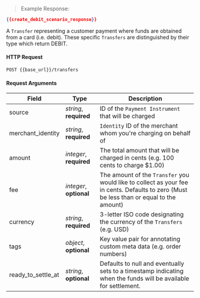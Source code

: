 

> Example Response:

```json
{{create_debit_scenario_response}}
```

A `Transfer` representing a customer payment where funds are obtained from a
card (i.e. debit). These specific `Transfers` are distinguished by their type
which return DEBIT.

#### HTTP Request

`POST {{base_url}}/transfers`

#### Request Arguments

Field | Type | Description
----- | ---- | -----------
source | *string*, **required** | ID of the `Payment Instrument` that will be charged
merchant_identity | *string*, **required** | `Identity` ID of the merchant whom you're charging on behalf of
amount | *integer*, **required** | The total amount that will be charged in cents (e.g. 100 cents to charge $1.00)
fee | *integer*, **optional** | The amount of the `Transfer` you would like to collect as your fee in cents. Defaults to zero (Must be less than or equal to the amount)
currency | *string*, **required** | 3-letter ISO code designating the currency of the `Transfers` (e.g. USD)
tags | *object*, **optional** | Key value pair for annotating custom meta data (e.g. order numbers)
ready_to_settle_at | *string*, **optional** | Defaults to null and eventually sets to a timestamp indicating when the funds will be available for settlement.
